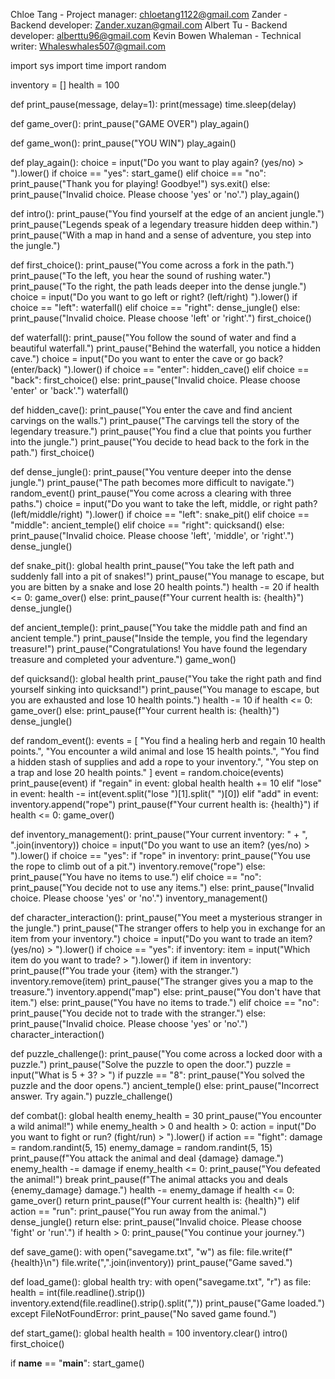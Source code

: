 Chloe Tang - Project manager: chloetang1122@gmail.com
Zander - Backend developer: Zander.xuzan@gmail.com
Albert Tu - Backend developer: alberttu96@gmail.com
Kevin 
Bowen Whaleman - Technical writer: Whaleswhales507@gmail.com

import sys
import time
import random

inventory = []
health = 100

def print_pause(message, delay=1):
    print(message)
    time.sleep(delay)

def game_over():
    print_pause("GAME OVER")
    play_again()

def game_won():
    print_pause("YOU WIN")
    play_again()

def play_again():
    choice = input("Do you want to play again? (yes/no) > ").lower()
    if choice == "yes":
        start_game()
    elif choice == "no":
        print_pause("Thank you for playing! Goodbye!")
        sys.exit()
    else:
        print_pause("Invalid choice. Please choose 'yes' or 'no'.")
        play_again()

def intro():
    print_pause("You find yourself at the edge of an ancient jungle.")
    print_pause("Legends speak of a legendary treasure hidden deep within.")
    print_pause("With a map in hand and a sense of adventure, you step into the jungle.")

def first_choice():
    print_pause("You come across a fork in the path.")
    print_pause("To the left, you hear the sound of rushing water.")
    print_pause("To the right, the path leads deeper into the dense jungle.")
    choice = input("Do you want to go left or right? (left/right) ").lower()
    if choice == "left":
        waterfall()
    elif choice == "right":
        dense_jungle()
    else:
        print_pause("Invalid choice. Please choose 'left' or 'right'.")
        first_choice()

def waterfall():
    print_pause("You follow the sound of water and find a beautiful waterfall.")
    print_pause("Behind the waterfall, you notice a hidden cave.")
    choice = input("Do you want to enter the cave or go back? (enter/back) ").lower()
    if choice == "enter":
        hidden_cave()
    elif choice == "back":
        first_choice()
    else:
        print_pause("Invalid choice. Please choose 'enter' or 'back'.")
        waterfall()

def hidden_cave():
    print_pause("You enter the cave and find ancient carvings on the walls.")
    print_pause("The carvings tell the story of the legendary treasure.")
    print_pause("You find a clue that points you further into the jungle.")
    print_pause("You decide to head back to the fork in the path.")
    first_choice()

def dense_jungle():
    print_pause("You venture deeper into the dense jungle.")
    print_pause("The path becomes more difficult to navigate.")
    random_event()
    print_pause("You come across a clearing with three paths.")
    choice = input("Do you want to take the left, middle, or right path? (left/middle/right) ").lower()
    if choice == "left":
        snake_pit()
    elif choice == "middle":
        ancient_temple()
    elif choice == "right":
        quicksand()
    else:
        print_pause("Invalid choice. Please choose 'left', 'middle', or 'right'.")
        dense_jungle()

def snake_pit():
    global health
    print_pause("You take the left path and suddenly fall into a pit of snakes!")
    print_pause("You manage to escape, but you are bitten by a snake and lose 20 health points.")
    health -= 20
    if health <= 0:
        game_over()
    else:
        print_pause(f"Your current health is: {health}")
        dense_jungle()

def ancient_temple():
    print_pause("You take the middle path and find an ancient temple.")
    print_pause("Inside the temple, you find the legendary treasure!")
    print_pause("Congratulations! You have found the legendary treasure and completed your adventure.")
    game_won()

def quicksand():
    global health
    print_pause("You take the right path and find yourself sinking into quicksand!")
    print_pause("You manage to escape, but you are exhausted and lose 10 health points.")
    health -= 10
    if health <= 0:
        game_over()
    else:
        print_pause(f"Your current health is: {health}")
        dense_jungle()

def random_event():
    events = [
        "You find a healing herb and regain 10 health points.",
        "You encounter a wild animal and lose 15 health points.",
        "You find a hidden stash of supplies and add a rope to your inventory.",
        "You step on a trap and lose 20 health points."
    ]
    event = random.choice(events)
    print_pause(event)
    if "regain" in event:
        global health
        health += 10
    elif "lose" in event:
        health -= int(event.split("lose ")[1].split(" ")[0])
    elif "add" in event:
        inventory.append("rope")
    print_pause(f"Your current health is: {health}")
    if health <= 0:
        game_over()

def inventory_management():
    print_pause("Your current inventory: " + ", ".join(inventory))
    choice = input("Do you want to use an item? (yes/no) > ").lower()
    if choice == "yes":
        if "rope" in inventory:
            print_pause("You use the rope to climb out of a pit.")
            inventory.remove("rope")
        else:
            print_pause("You have no items to use.")
    elif choice == "no":
        print_pause("You decide not to use any items.")
    else:
        print_pause("Invalid choice. Please choose 'yes' or 'no'.")
        inventory_management()

def character_interaction():
    print_pause("You meet a mysterious stranger in the jungle.")
    print_pause("The stranger offers to help you in exchange for an item from your inventory.")
    choice = input("Do you want to trade an item? (yes/no) > ").lower()
    if choice == "yes":
        if inventory:
            item = input("Which item do you want to trade? > ").lower()
            if item in inventory:
                print_pause(f"You trade your {item} with the stranger.")
                inventory.remove(item)
                print_pause("The stranger gives you a map to the treasure.")
                inventory.append("map")
            else:
                print_pause("You don't have that item.")
        else:
            print_pause("You have no items to trade.")
    elif choice == "no":
        print_pause("You decide not to trade with the stranger.")
    else:
        print_pause("Invalid choice. Please choose 'yes' or 'no'.")
        character_interaction()

def puzzle_challenge():
    print_pause("You come across a locked door with a puzzle.")
    print_pause("Solve the puzzle to open the door.")
    puzzle = input("What is 5 + 3? > ")
    if puzzle == "8":
        print_pause("You solved the puzzle and the door opens.")
        ancient_temple()
    else:
        print_pause("Incorrect answer. Try again.")
        puzzle_challenge()

def combat():
    global health
    enemy_health = 30
    print_pause("You encounter a wild animal!")
    while enemy_health > 0 and health > 0:
        action = input("Do you want to fight or run? (fight/run) > ").lower()
        if action == "fight":
            damage = random.randint(5, 15)
            enemy_damage = random.randint(5, 15)
            print_pause(f"You attack the animal and deal {damage} damage.")
            enemy_health -= damage
            if enemy_health <= 0:
                print_pause("You defeated the animal!")
                break
            print_pause(f"The animal attacks you and deals {enemy_damage} damage.")
            health -= enemy_damage
            if health <= 0:
                game_over()
                return
            print_pause(f"Your current health is: {health}")
        elif action == "run":
            print_pause("You run away from the animal.")
            dense_jungle()
            return
        else:
            print_pause("Invalid choice. Please choose 'fight' or 'run'.")
    if health > 0:
        print_pause("You continue your journey.")

def save_game():
    with open("savegame.txt", "w") as file:
        file.write(f"{health}\n")
        file.write(",".join(inventory))
    print_pause("Game saved.")

def load_game():
    global health
    try:
        with open("savegame.txt", "r") as file:
            health = int(file.readline().strip())
            inventory.extend(file.readline().strip().split(","))
        print_pause("Game loaded.")
    except FileNotFoundError:
        print_pause("No saved game found.")

def start_game():
    global health
    health = 100
    inventory.clear()
    intro()
    first_choice()

if __name__ == "__main__":
    start_game()
